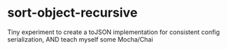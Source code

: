 # sort-object-recursive
Tiny experiment to create a toJSON implementation for consistent config serialization, AND teach myself some Mocha/Chai 